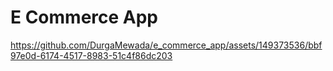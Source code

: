 # E Commerce App
https://github.com/DurgaMewada/e_commerce_app/assets/149373536/bbf97e0d-6174-4517-8983-51c4f86dc203

<p align="center">
    <img src = 'https://github.com/DurgaMewada/e_commerce_app/assets/149373536/450daeba-c2aa-41c3-b91d-5faf93d72640" width=22% height=35% >
    <img src = "https://github.com/DurgaMewada/e_commerce_app/assets/149373536/dcbcf30a-791d-488d-a6b5-1327b25ca348" width=22% height=35% >
    <img src = "https://github.com/DurgaMewada/e_commerce_app/assets/149373536/40a84088-ca4e-4454-8839-79449501b3a2" width=22% height=35% >
    <img src = "https://github.com/DurgaMewada/e_commerce_app/assets/149373536/40ce3a18-a6c0-4ace-aab2-6a77095872dc" width=22% height=35% >
</p>

<p align="center">
   <img src = "https://github.com/DurgaMewada/e_commerce_app/assets/149373536/d01cb5d2-f2bd-4786-82ef-d1dd2b58d9e8" width=22% height=35% >
   <img src = "https://github.com/DurgaMewada/e_commerce_app/assets/149373536/7aac27f4-a4b0-41b2-a521-7490d12d716a" width=22% height=35% >
   <img src = "https://github.com/DurgaMewada/e_commerce_app/assets/149373536/e6ea447d-9679-4c83-af9c-17ade215c62a" width=22% height=35% >
  <img src = "https://github.com/DurgaMewada/e_commerce_app/assets/149373536/7053447a-5e73-4073-b0da-444cb779a74b" width=22% height=35% >
</p>

<p align="center">
   <img src = "https://github.com/DurgaMewada/e_commerce_app/assets/149373536/36c9bf4a-0411-4c07-9c81-705d506e30f4" width=22% height=35% >
   <img src = "https://github.com/DurgaMewada/e_commerce_app/assets/149373536/14bc9f51-9a6f-44a1-ab77-426d913ca9cf" width=22% height=35% >

</p>
A new Flutter project.

## Getting Started

This project is a starting point for a Flutter application.

A few resources to get you started if this is your first Flutter project:

- [Lab: Write your first Flutter app](https://docs.flutter.dev/get-started/codelab)
- [Cookbook: Useful Flutter samples](https://docs.flutter.dev/cookbook)

For help getting started with Flutter development, view the
[online documentation](https://docs.flutter.dev/), which offers tutorials,
samples, guidance on mobile development, and a full API reference.
